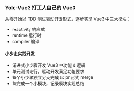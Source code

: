 ### Yolo-Vue3 打工人自己的 Vue3
从零开始以 TDD 测试驱动开发形式，逐步实现 Vue3 中三大模块：
- reactivity 响应式
- runtime 运行时
- compiler 编译

#### 小步走实践开发
- 渐进式小步骤开发 Vue3 中功能 & 逻辑
- 单元测试先行，驱动开发满足功能要求
- 每个小步骤独立分支完成 以 pr 形式 merge
- 每完成一个小模块，记录模块实现总结

